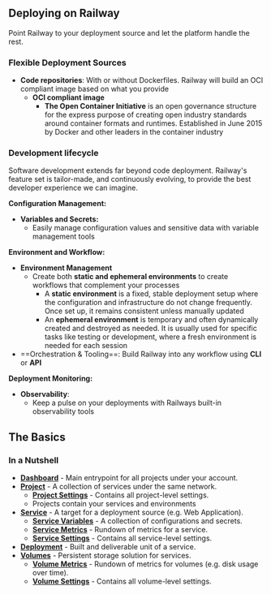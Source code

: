 
## Deploying on Railway

Point Railway to your deployment source and let the platform handle the rest.

### Flexible Deployment Sources
- **Code repositories**: With or without Dockerfiles. Railway will build an OCI compliant image based on what you provide
	- **OCI compliant image**
		- **The Open Container Initiative** is an open governance structure for the express purpose of creating open industry standards around container formats and runtimes. Established in June 2015 by Docker and other leaders in the container industry


### Development lifecycle

Software development extends far beyond code deployment. Railway's feature set is tailor-made, and continuously evolving, to provide the best developer experience we can imagine.

**Configuration Management:**
- **Variables and Secrets:**
	- Easily manage configuration values and sensitive data with variable management tools

**Environment and Workflow:**
- **Environment Management**
	- Create both **static and ephemeral environments** to create workflows that complement your processes
		- A **static environment** is a fixed, stable deployment setup where the configuration and infrastructure do not change frequently. Once set up, it remains consistent unless manually updated
		- An **ephemeral environment** is temporary and often dynamically created and destroyed as needed. It is usually used for specific tasks like testing or development, where a fresh environment is needed for each session
- ==Orchestration & Tooling==: Build Railway into any workflow using **CLI** or **API**

**Deployment Monitoring:**
- **Observability**:
	- Keep a pulse on your deployments with Railways built-in observability tools

## The Basics

### In a Nutshell

- **[Dashboard](https://docs.railway.app/overview/the-basics#dashboard--projects)** - Main entrypoint for all projects under your account.
- **[Project](https://docs.railway.app/overview/the-basics#project--project-canvas)** - A collection of services under the same network.
    - **[Project Settings](https://docs.railway.app/overview/the-basics#project-settings)** - Contains all project-level settings.
    - Projects contain your services and environments
- **[Service](https://docs.railway.app/overview/the-basics#services)** - A target for a deployment source (e.g. Web Application).
    - **[Service Variables](https://docs.railway.app/overview/the-basics#service-variables)** - A collection of configurations and secrets.
    - **[Service Metrics](https://docs.railway.app/overview/the-basics#service-metrics)** - Rundown of metrics for a service.
    - **[Service Settings](https://docs.railway.app/overview/the-basics#service-settings)** - Contains all service-level settings.
- **[Deployment](https://docs.railway.app/overview/the-basics#deployments)** - Built and deliverable unit of a service.
- **[Volumes](https://docs.railway.app/overview/the-basics#volumes)** - Persistent storage solution for services.
    - **[Volume Metrics](https://docs.railway.app/overview/the-basics#volume-metrics)** - Rundown of metrics for volumes (e.g. disk usage over time).
    - **[Volume Settings](https://docs.railway.app/overview/the-basics#volume-settings)** - Contains all volume-level settings.

##